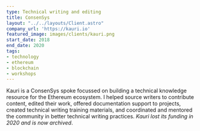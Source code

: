 ```yaml
---
type: Technical writing and editing
title: ConsenSys
layout: "../../layouts/Client.astro"
company_url: 'https://kauri.io'
featured_image: images/clients/kauri.png
start_date: 2018
end_date: 2020
tags:
- technology
- ethereum
- blockchain
- workshops
---
```


Kauri is a ConsenSys spoke focussed on building a technical knowledge resource for the Ethereum ecosystem. I helped source writers to contribute content, edited their work, offered documentation support to projects, created technical writing training materials, and coordinated and mentored the community in better technical writing practices. _Kauri lost its funding in 2020 and is now archived_.
